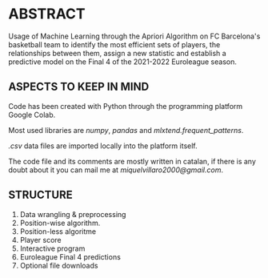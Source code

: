 # ABSTRACT
Usage of Machine Learning through the Apriori Algorithm on FC Barcelona's basketball team to identify the most efficient sets of players, the relationships between them, assign a new statistic and establish a predictive model on the Final 4 of the 2021-2022 Euroleague season. 

## ASPECTS TO KEEP IN MIND
Code has been created with Python through the programming platform Google Colab. 

Most used libraries are *numpy*, *pandas* and *mlxtend.frequent_patterns*.

*.csv* data files are imported locally into the platform itself.

The code file and its comments are mostly written in catalan, if there is any doubt about it you can mail me at _miquelvillaro2000@gmail.com_.

## STRUCTURE
1. Data wrangling & preprocessing
2. Position-wise algorithm.
3. Position-less algoritme
4. Player score
5. Interactive program
6. Euroleague Final 4 predictions
7. Optional file downloads
